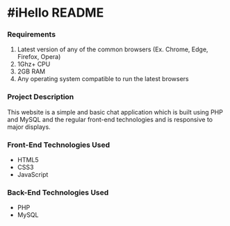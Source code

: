 # #iHello README

### Requirements
1. Latest version of any of the common browsers (Ex. Chrome, Edge, Firefox, Opera)
2. 1Ghz+ CPU
3. 2GB RAM
4. Any operating system compatible to run the latest browsers

### Project Description
This website is a simple and basic chat application which is built using PHP and MySQL and the regular front-end technologies and is responsive to major displays.

### Front-End Technologies Used
* HTML5
* CSS3
* JavaScript

### Back-End Technologies Used
* PHP
* MySQL
                 
